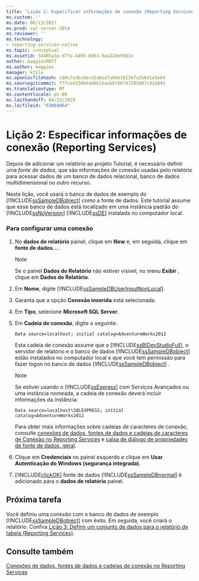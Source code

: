 ```yaml
---
title: 'Lição 2: Especificar informações de conexão (Reporting Services) | Microsoft Docs'
ms.custom: ''
ms.date: 06/13/2017
ms.prod: sql-server-2014
ms.reviewer: ''
ms.technology:
- reporting-services-native
ms.topic: conceptual
ms.assetid: 54405a3a-d7fa-4d95-8963-9aa224e5901e
author: maggiesMSFT
ms.author: maggies
manager: kfile
ms.openlocfilehash: cd0c7e3bc9ece2a6eafa9de1623bfa2b641e5e64
ms.sourcegitcommit: f7fced330b64d6616aeb8766747295807c92dd41
ms.translationtype: MT
ms.contentlocale: pt-BR
ms.lasthandoff: 04/23/2019
ms.locfileid: "63064064"
---
```

# <a name="lesson-2-specifying-connection-information-reporting-services"></a>Lição 2: Especificar informações de conexão (Reporting Services)
  Depois de adicionar um relatório ao projeto Tutorial, é necessário definir uma *fonte de dados*, que são informações de conexão usadas pelo relatório para acessar dados de um banco de dados relacional, banco de dados multidimensional ou outro recurso.  
  
 Nesta lição, você usará o banco de dados de exemplo do [!INCLUDE[ssSampleDBobject](../includes/sssampledbobject-md.md)] como a fonte de dados. Este tutorial assume que esse banco de dados está localizado em uma instância padrão do [!INCLUDE[ssNoVersion](../includes/ssnoversion-md.md)] [!INCLUDE[ssDE](../includes/ssde-md.md)] instalada no computador local.  
  
### <a name="to-set-up-a-connection"></a>Para configurar uma conexão  
  
1.  No **dados do relatório** painel, clique em **New** e, em seguida, clique em **fonte de dados...** .  
  
    > [!NOTE]  
    >  Se o painel **Dados do Relatório** não estiver visível, no menu **Exibir** , clique em **Dados do Relatório**.  
  
2.  Em **Nome**, digite [!INCLUDE[ssSampleDBUserInputNonLocal](../includes/sssampledbuserinputnonlocal-md.md)].  
  
3.  Garanta que a opção **Conexão inserida** está selecionada.  
  
4.  Em **Tipo**, selecione **Microsoft SQL Server**.  
  
5.  Em **Cadeia de conexão**, digite o seguinte:  
  
    ```  
    Data source=localhost; initial catalog=AdventureWorks2012  
    ```  
  
     Esta cadeia de conexão assume que o [!INCLUDE[ssBIDevStudioFull](../includes/ssbidevstudiofull-md.md)], o servidor de relatório e o banco de dados [!INCLUDE[ssSampleDBobject](../includes/sssampledbobject-md.md)] estão instalados no computador local e que você tem permissão para fazer logon no banco de dados [!INCLUDE[ssSampleDBobject](../includes/sssampledbobject-md.md)] .  
  
    > [!NOTE]  
    >  Se estiver usando o [!INCLUDE[ssExpress](../includes/ssexpress-md.md)] com Serviços Avançados ou uma instância nomeada, a cadeia de conexão deverá incluir informações da instância:  
    >   
    >  `Data source=localhost\SQLEXPRESS; initial catalog=AdventureWorks2012`  
    >   
    >  Para obter mais informações sobre cadeias de caracteres de conexão, consulte [conexões de dados, fontes de dados e cadeias de caracteres de Conexão no Reporting Services](data-connections-data-sources-and-connection-strings-in-reporting-services.md) e [caixa de diálogo de propriedades de fonte de dados, geral](data-source-properties-dialog-box-general.md).  
  
6.  Clique em **Credenciais** no painel esquerdo e clique em **Usar Autenticação do Windows (segurança integrada)**.  
  
7.  [!INCLUDE[clickOK](../includes/clickok-md.md)] fonte de dados [!INCLUDE[ssSampleDBnormal](../includes/sssampledbnormal-md.md)] é adicionado para o **dados de relatório** painel.  
  
## <a name="next-task"></a>Próxima tarefa  
 Você definiu uma conexão com o banco de dados de exemplo [!INCLUDE[ssSampleDBobject](../includes/sssampledbobject-md.md)] com êxito. Em seguida, você criará o relatório. Confira [Lição 3: Definir um conjunto de dados para o relatório de tabela &#40;Reporting Services&#41;](lesson-3-defining-a-dataset-for-the-table-report-reporting-services.md).  
  
## <a name="see-also"></a>Consulte também  
 [Conexões de dados, fontes de dados e cadeias de conexão no Reporting Services](data-connections-data-sources-and-connection-strings-in-reporting-services.md)  
  
  
